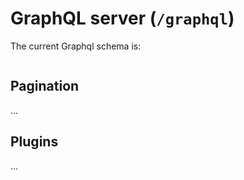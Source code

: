 # GraphQL server (`/graphql`)

The current Graphql schema is:

```{aiida-graphql-schema}
```

## Pagination

...

## Plugins

...
